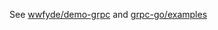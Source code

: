 See [wwfyde/demo-grpc](https://github.com/wwfyde/demo-grpc) 
and [grpc-go/examples](https://github.com/grpc/grpc-go/tree/master/examples)